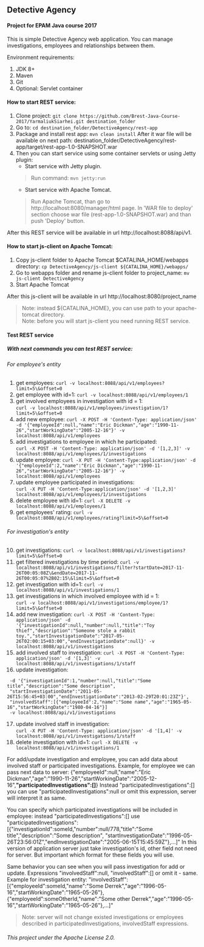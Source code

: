 ## Detective Agency
#### Project for EPAM Java course 2017

This is simple Detective Agency web application.
You can manage investigations, employees and relationships between them.

Environment requirements:
1. JDK 8+
2. Maven
3. Git
4. Optional: Servlet container

#### How to start REST service:
1. Clone project: ```git clone https://github.com/Brest-Java-Course-2017/YarmaliukSiarhei.git destination_folder```
2. Go to: ```cd destination_folder/DetectiveAgency/rest-app```
3. Package and install rest app: ```mvn clean install```
After it war file will be available on next path:
destination_folder/DetectiveAgency/rest-app/target/rest-app-1.0-SNAPSHOT.war
4. Then you can start service using some container servlets or using Jetty plugin:
    * Start service with Jetty plugin. 
    >Run command: ```mvn jetty:run```
    * Start service with Apache Tomcat.
    >Run Apache Tomcat,
    than go to http://localhost:8080/manager/html page.
    In 'WAR file to deploy' section choose war file (rest-app-1.0-SNAPSHOT.war) and than push 'Deploy' button.

After this REST service will be available in url http://localhost:8088/api/v1.

#### How to start js-client on Apache Tomcat:
1. Copy js-client folder to Apache Tomcat $CATALINA_HOME/webapps directory: ```cp DetectiveAgency/js-client ${CATALINA_HOME}/webapps/```
2. Go to webapps folder and rename js-client folder to project_name: ```mv js-client DetectiveAgency```
3. Start Apache Tomcat

After this js-client will be available in url http://localhost:8080/project_name
>Note: instead ${CATALINA_HOME}, you can use path to your apache-tomcat directory.                          
>Note: before you will start js-client you need running REST service.

#### Test REST service 
##### With next commands you can test REST service:
###### For employee's entity

1. get employees: ```curl -v localhost:8088/api/v1/employees?limit=5\&offset=0```
2. get employee with id=1: ```curl -v localhost:8088/api/v1/employees/1```
3. get involved employees in investigation with id = 1:                      
```curl -v localhost:8088/api/v1/employees/investigation/1?limit=5\&offset=0```
4. add new employee: 
``` curl -X POST -H 'Content-Type: application/json' -d '{"employeeId":null,"name":"Eric Dickman","age":"1990-11-26","startWorkingDate":"2005-12-16"}' -v localhost:8088/api/v1/employees ```
5. add investigations to employee in which he participated:                   
``` curl -X POST -H 'Content-Type: application/json' -d '[1,2,3]' -v localhost:8088/api/v1/employees/1/investigations ```
6. update employee: 
``` curl -X PUT -H 'Content-Type:application/json' -d '{"employeeId":2,"name":"Eric Dickman","age":"1990-11-26","startWorkingDate":"2005-12-16"}' -v localhost:8088/api/v1/employees ```
7. update employee participated in investigations:                                                    
``` curl -X PUT -H 'Content-Type:application/json' -d '[1,2,3]' localhost:8088/api/v1/employees/1/investigations ```
8. delete employee with id=1: ``` curl -X DELETE -v localhost:8088/api/v1/employees/1 ```
9. get employees' rating: ``` curl -v localhost:8088/api/v1/employees/rating?limit=5\&offset=0 ```

###### For investigation's entity
10. get investigations: ``` curl -v localhost:8088/api/v1/investigations?limit=5\&offset=0 ```
11. get filtered investigations by time period: 
``` curl -v localhost:8088/api/v1/investigations/filter?startDate=2017-11-26T00:05:08Z\&endDate=2017-11-            26T00:05:07%2B02:15\&limit=5\&offset=0 ```
12. get investigation with id=1: ``` curl -v localhost:8088/api/v1/investigations/1 ```
13. get investigations in which involved employee with id = 1:               
``` curl -v localhost:8088/api/v1/investigations/employee/1?limit=5\&offset=0 ```
14. add new investigation: 
``` curl -X POST -H 'Content-Type: application/json' -d '{"investigationId":null,"number":null,"title":"Toy thief","description":"Someone stole a rabbit toy.","startInvestigationDate":"2017-05-26T02:00:15+03:00","endInvestigationDate":null}' -v localhost:8088/api/v1/investigations ```
15. add involved staff to investigation: ``` curl -X POST -H 'Content-Type: application/json' -d '[1,3]' -v localhost:8088/api/v1/investigations/1/staff ```
16. update investigation:                               
``` curl -X PUT -H 'Content-Type: application/json'
 -d '{"investigationId":1,"number":null,"title":"Some title","description":"Some description",
 "startInvestigationDate":"2011-05-26T15:56:45+03:00","endInvestigationDate":"2013-02-29T20:01:23Z"}',
 "involvedStaff":[{"employeeId":2,"name":"Some name","age":"1965-05-16","startWorkingDate":"1980-04-16"}]
 -v localhost:8088/api/v1/investigations
```
17. update involved staff in investigation:                                                                    
``` curl -X PUT -H 'Content-Type: application/json' -d '[1,4]' -v localhost:8088/api/v1/investigations/1/staff ```
18. delete investigation with id=1: ``` curl -X DELETE -v localhost:8088/api/v1/investigations/1 ```

For add/update investigation and employee, you can add data about involved staff or participated investigations.
Example, for employee we can pass next data to server:
{"employeeId":null,"name":"Eric Dickman","age":"1990-11-26","startWorkingDate":"2005-12-16",**"participatedInvestigations":[]**}
Instead "participatedInvestigations":[] you can use "participatedInvestigations":null or omit this expression,
server will interpret it as same.

You can specify which participated investigations will be included in employee:
instead "participatedInvestigations":[] use 
"participatedInvestigations":[{"investigationId":someId,"number":null/778,"title":"Some title","description":"Some description",
"startInvestigationDate":"1996-05-26T23:56:01Z","endInvestigationDate":"2005-06-15T15:45:59Z"},...]"
In this version of application server just take investigation's id, other field not need for server.
But important which format for these fields you will use.

Same behavior you can see when you will pass investigation for add or update.
Expressions "involvedStaff":null, "involvedStaff":[] or omit it - same.
Example for investigation entity:
"involvedStaff":[{"employeeId":someId,"name":"Some Derrek","age":"1996-05-16","startWorkingDate":"1965-05-26"},
{"employeeId":someOtherId,"name":"Some other Derrek","age":"1996-05-16","startWorkingDate":"1965-05-26"},...]"

>Note: server will not change existed investigations or employees described in participatedInvestigations, involvedStaff expressions.

###### This project under the Apache License 2.0.
